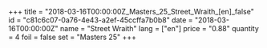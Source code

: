 +++
title = "2018-03-16T00:00:00Z_Masters_25_Street_Wraith_[en]_false"
id = "c81c6c07-0a76-4e43-a2ef-45ccffa7b0b8"
date = "2018-03-16T00:00:00Z"
name = "Street Wraith"
lang = ["en"]
price = "0.88"
quantity = 4
foil = false
set = "Masters 25"
+++
